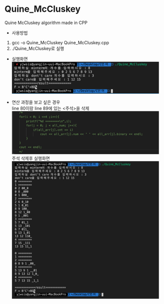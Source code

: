# Quine_McCluskey
Quine McCluskey algorithm made in CPP
- 사용방법 </br>
1. gcc -o Quine_McCluskey Quine_McCluskey.cpp
2. ./Quine_McCluskey로 실행

- 실행화면
![result](./사진/Result.png)

- 연산 과정을 보고 싶은 경우 </br>
line 80이랑 line 89에 있는 <주석>을 삭제
![주석 위치](./사진/Caution.png)
주석 삭제후 실행화면
![result](./사진/Result2.png)

